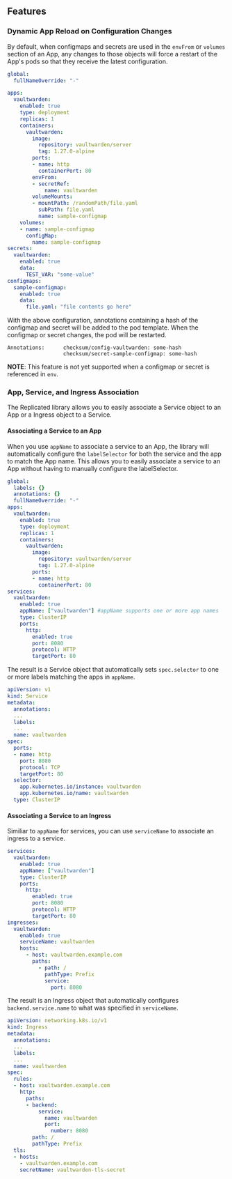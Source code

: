 ## Features

### Dynamic App Reload on Configuration Changes

By default, when configmaps and secrets are used in the `envFrom` or `volumes` section of an App, 
any changes to those objects will force a restart of the App's pods so that they receive the latest configuration.

```yaml
global:
  fullNameOverride: "-"

apps:
  vaultwarden:
    enabled: true
    type: deployment
    replicas: 1
    containers:
      vaultwarden:
        image:
          repository: vaultwarden/server
          tag: 1.27.0-alpine
        ports:
        - name: http
          containerPort: 80
        envFrom:
        - secretRef:
            name: vaultwarden
        volumeMounts:
        - mountPath: /randomPath/file.yaml
          subPath: file.yaml
          name: sample-configmap
    volumes:
    - name: sample-configmap
      configMap:
        name: sample-configmap
secrets:
  vaultwarden:
    enabled: true
    data:
      TEST_VAR: "some-value"
configmaps:
  sample-configmap:
    enabled: true
    data:
      file.yaml: "file contents go here"
```

With the above configuration, annotations containing a hash of the configmap and secret will be added to the pod template. When the configmap or secret changes, the pod will be restarted.

```
Annotations:      checksum/config-vaultwarden: some-hash
                  checksum/secret-sample-configmap: some-hash
```

**NOTE**: This feature is not yet supported when a configmap or secret is referenced in `env`.

### App, Service, and Ingress Association 

The Replicated library allows you to easily associate a Service object to an App or a Ingress object to a Service.

#### Associating a Service to an App

When you use `appName` to associate a service to an App, the library will automatically configure the `labelSelector` for both the service and the app to match the App name. This allows you to easily associate a service to an App without having to manually configure the labelSelector.

```yaml
global:
  labels: {}
  annotations: {}
  fullNameOverride: "-"
apps:
  vaultwarden:
    enabled: true
    type: deployment
    replicas: 1
    containers:
      vaultwarden:
        image:
          repository: vaultwarden/server
          tag: 1.27.0-alpine
        ports:
        - name: http
          containerPort: 80
services:
  vaultwarden:
    enabled: true
    appName: ["vaultwarden"] #appName supports one or more app names
    type: ClusterIP
    ports:
      http:
        enabled: true
        port: 8080
        protocol: HTTP
        targetPort: 80
```

The result is a Service object that automatically sets `spec.selector` to one or more labels matching the apps in `appName`.

```yaml
apiVersion: v1
kind: Service
metadata:
  annotations:
  ...
  labels:
  ...
  name: vaultwarden
spec:
  ports:
  - name: http
    port: 8080
    protocol: TCP
    targetPort: 80
  selector:
    app.kubernetes.io/instance: vaultwarden
    app.kubernetes.io/name: vaultwarden
  type: ClusterIP
```

#### Associating a Service to an Ingress

Similiar to `appName` for services, you can use `serviceName` to associate an ingress to a service.

```yaml
services:
  vaultwarden:
    enabled: true
    appName: ["vaultwarden"]
    type: ClusterIP
    ports:
      http:
        enabled: true
        port: 8080
        protocol: HTTP
        targetPort: 80
ingresses:
  vaultwarden:
    enabled: true
    serviceName: vaultwarden
    hosts:
      - host: vaultwarden.example.com
        paths:
          - path: /
            pathType: Prefix
            service:
              port: 8080
```

The result is an Ingress object that automatically configures  `backend.service.name` to what was specified in `serviceName`.

```yaml
apiVersion: networking.k8s.io/v1
kind: Ingress
metadata:
  annotations:
  ...
  labels:
  ...
  name: vaultwarden
spec:
  rules:
  - host: vaultwarden.example.com
    http:
      paths:
      - backend:
          service:
            name: vaultwarden
            port:
              number: 8080
        path: /
        pathType: Prefix
  tls:
  - hosts:
    - vaultwarden.example.com
    secretName: vaultwarden-tls-secret
```

